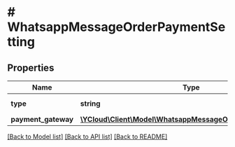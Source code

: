 # # WhatsappMessageOrderPaymentSetting

## Properties

Name | Type | Description | Notes
------------ | ------------- | ------------- | -------------
**type** | **string** | Must be set to &#x60;payment_gateway&#x60;. |
**payment_gateway** | [**\YCloud\Client\Model\WhatsappMessageOrderPaymentGateway**](WhatsappMessageOrderPaymentGateway.md) |  |

[[Back to Model list]](../../README.md#models) [[Back to API list]](../../README.md#endpoints) [[Back to README]](../../README.md)
